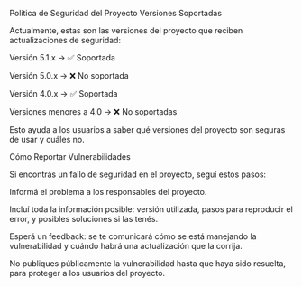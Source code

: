 Política de Seguridad del Proyecto
Versiones Soportadas

Actualmente, estas son las versiones del proyecto que reciben actualizaciones de seguridad:

Versión 5.1.x → ✅ Soportada

Versión 5.0.x → ❌ No soportada

Versión 4.0.x → ✅ Soportada

Versiones menores a 4.0 → ❌ No soportadas

Esto ayuda a los usuarios a saber qué versiones del proyecto son seguras de usar y cuáles no.

Cómo Reportar Vulnerabilidades

Si encontrás un fallo de seguridad en el proyecto, seguí estos pasos:

Informá el problema a los responsables del proyecto.

Incluí toda la información posible: versión utilizada, pasos para reproducir el error, y posibles soluciones si las tenés.

Esperá un feedback: se te comunicará cómo se está manejando la vulnerabilidad y cuándo habrá una actualización que la corrija.

No publiques públicamente la vulnerabilidad hasta que haya sido resuelta, para proteger a los usuarios del proyecto.
